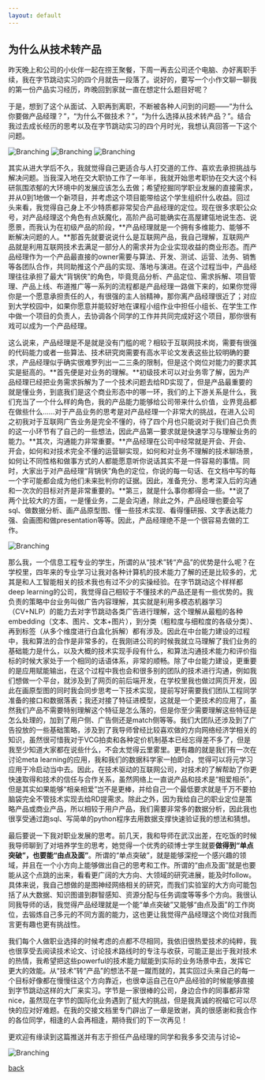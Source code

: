 ```yaml
---
layout: default
---
```


## 为什么从技术转产品

昨天晚上和公司的小伙伴一起在捞王聚餐，下周一再去公司还个电脑、办好离职手续，我在字节跳动实习的四个月就告一段落了。说好的，要写一个小作文聊一聊我的第一份产品实习经历，昨晚回到家就一直在想定什么题目好呢？

于是，想到了这个从面试、入职再到离职，不断被各种人问到的问题——“为什么你要做产品经理？”，“为什么不做技术？”，“为什么选择从技术转产品？”。结合我过去成长经历的思考以及在字节跳动实习的四个月时光，我想认真回答一下这个问题。

![Branching](./images/1.jpg)
![Branching](./images/2.jpg)
![Branching](./images/3.jpg)

其实从进大学后不久，我就觉得自己更适合与人打交道的工作、喜欢去承担挑战与解决问题。当我深入地在交大职协工作了一年半，我就开始思考职协在交大这个科研氛围浓郁的大环境中的发展应该怎么去做；希望挖掘同学职业发展的直接需求，并从0到1地做一个新项目，并考虑这个项目能带给这个学生组织什么收益。回过头来看，我觉得自己身上不少特质都非常契合产品经理的定位。现在很多求职公众号，对产品经理这个角色有点妖魔化，高阶产品可能确实在高屋建瓴地说生态、说愿景，而我认为在初级产品的阶段，**产品经理就是一个拥有多维能力、能够不断解决问题的人。**那首先就要说说什么是互联网产品，我自己理解，互联网产品就是利用互联网技术去满足一部分人的需求并为企业实现收益的商业形态。而产品经理作为一个产品最直接的owner需要与算法、开发、测试、运营、法务、销售等各团队合作，共同助推这个产品的实现、落地与演进。在这个过程当中，产品经理往往承担了最大“背锅侠”的角色，毕竟竞品分析、产品定位、需求拆解、项目管理、产品上线、布道推广等一系列的流程都是产品经理一路做下来的，如果你觉得你是一个愿意承担责任的人，有很强的主人翁精神，那你离产品经理很近了；对应到大学校园中，如果你愿意并能较好地在课程小组作业中担任小组长、在学生工作中做一个项目的负责人，去协调各个同学的工作并共同完成好这个项目，那你很有戏可以成为一个产品经理。

这么说来，产品经理是不是就是没有门槛的呢？相较于互联网技术岗，需要有很强的代码能力或者一些算法、技术研究岗需要有高水平论文发表这些比较明确的要求，产品经理似乎确实很难罗列出一二三条的限制，但是这个岗位对能力的要求其实是挺高的。**首先便是对业务的理解。**初级技术可以对业务零了解，因为产品经理已经把业务需求拆解为了一个技术问题去给RD实现了，但是产品最重要的就是懂业务，到底我们是这个商业形态中的哪一环，我们的上下游关系是什么，我们充当了一个什么样的角色，我的产品能力能够给公司带来什么价值，业界竞品都在做些什么......对于产品业务的思考是对产品经理一个非常大的挑战，在进入公司之初我对于互联网广告业务是完全不懂的，待了四个月也只能说对于我们自己负责的这一小环节有了自己的一些想法，因此产品第一要求就是快速学习与理解业务的能力。**其次，沟通能力非常重要。**产品经理在公司中经常就是开会、开会、开会，如何和对技术完全不懂的运营聊实现，如何和对业务不理解的技术聊场景，如何让不同性格和做事方式的人都能愿意听你说话其实不是一件容易的事情。同时，大家出于对产品经理“背锅侠”角色的定位，你说的每一句话、在文档中写的每一个字可能都会成为他们未来批判你的证据。因此，准备充分、思考深入后的沟通和一次次的目标对齐是非常重要的。**第三，就是什么事你都得会一些。**说了两个比较大的方面，一是懂业务，二是会沟通，除此之外，产品经理也要会写sql、做数据分析、画产品原型图、懂一些技术实现、看得懂研报、文字表达能力强、会画图和做presentation等等。因此，产品经理绝不是一个很容易去做的工作。

![Branching](./images/4.jpg)

那么我，一个信息工程专业的学生，所谓的从“技术”转“产品”的优势是什么呢？在学校里，四年来的专业学习让我对各种计算机的技术能力了解的还是比较多的，尤其是和人工智能相关的技术我也有过不少的实操经验。在字节跳动这个样样都deep learning的公司，我觉得自己相较于不懂技术的产品还是有一些优势的。我负责的策略中台业务叫做广告内容理解，其实就是利用多模态机器学习（CV+NLP）的能力去对字节跳动各类广告进行理解，这个理解从最粗的各种embedding（文本、图片、文本+图片），到分类（粗粒度与细粒度的各级分类）、再到标签（从多个维度进行白盒化拆解）都有涉及。因此在中台能力建设的过程中，我和算法的合作是非常多的，在我刚进公司的时候我就立马理解了我们业务的基础能力是什么，以及大概的技术实现手段有什么，和算法沟通技术能力和评价指标的时候大家处于一个相同的话语体系，非常的顺畅。除了中台能力建设，更重要的是应用赋能输出，在这个过程中我也会和很多别的团队的技术进行沟通，例如我们想做一个平台，就涉及到了网页的前后端开发，在学校里我也做过网页开发，因此在画原型图的同时我会同步思考一下技术实现，提前写好需要我们团队工程同学准备的接口和数据落表；我还对接了特征进模型，这就是一个更技术的应用了，虽然我们产品不需要特别理解这个特征是怎么落的，但是你至少需要理解这些特征是怎么处理的，加到了用户侧、广告侧还是match侧等等。我们大团队还涉及到了广告投放的一些基础策略，涉及到了我导师曾经比较喜欢做的方向网络经济学相关的知识，虽然很可惜我对于VCG拍卖和各种定价机制基本已经忘得差不多了，但是我至少知道大家都在说些什么，不会太觉得云里雾里。更有趣的就是我们有一次在讨论meta learning的应用，我和我们的数据科学家一拍即合，觉得可以将元学习应用于冷启动当中去。因此，在技术驱动的互联网公司，对技术的了解帮助了你更快速取得和技术的信任与合作关系，虽然网络上一直说产品和技术是“相爱相杀”，但是其实如果能够“相亲相爱”岂不是更棒，并给自己一个最低要求就是千万不要拍脑袋完全不管技术实现去给RD提需求。除此之外，因为我给自己的职业定位是策略产品或商业产品，所以相较于用户产品，我们需要非常多的数据分析，因此我也很享受通过跑sql、写简单的python程序去用数据支撑快速验证我的想法和猜想。

最后要说一下我对职业发展的思考。前几天，我和导师在武汉出差，在吃饭的时候我导师聊到了对培养学生的思考，她觉得一个优秀的硕博士学生就要**做得到“单点突破”，也要能“由点及面”**。所谓的“单点突破”，就是能够深挖一个感兴趣的领域，并且在一个小方向上能够做出自己的思考和工作。所谓的“由点及面”就是也要能从这个点跳的出来，看看更广阔的大方向、大领域的研究进展，能及时follow。具体来说，我自己想做的是图神经网络相关的研究，而我们实验室的大方向可能包括了从大数据、知识图谱到群智感知、资源分配与任务调度等等多个方向。我很认同我导师的话，我觉得产品经理就是一个能“单点突破”又能够“由点及面”的工作岗位，去锻炼自己多元的不同方面的能力，这也更让我觉得产品经理这个岗位对我而言更有趣也更有挑战性。

我们每个人做职业选择的时候考虑的点都不尽相同，我依旧很热爱技术的纯粹，我也很享受去阅读技术论文、讨论技术路线时的专注与收获，可能正是出于我对技术的热情，我希望把这些powerful的技术能力赋能到实际的业务场景中去，发挥它更大的效能。从“技术”转“产品”的想法不是一蹴而就的，其实回过头来自己的每一个目标好像都在慢慢往这个方向靠近，也很幸运自己在0产品经验的时候能够直接到字节跳动这样的大厂来实习。字节是一家很棒的公司，身边合作的同事都非常nice，虽然现在字节的国际化业务遇到了挺大的挑战，但是我真诚的祝福它可以尽快的应对好难题。在我的交接文档里专门辟出了一章是致谢，真的很感谢和我合作的各位同学，相逢的人会再相逢，期待我们的下一次再见！

更欢迎有缘读到这篇推送并有志于担任产品经理的同学和我多多交流与讨论~

![Branching](./images/5.jpg)


[back](./README.html)

